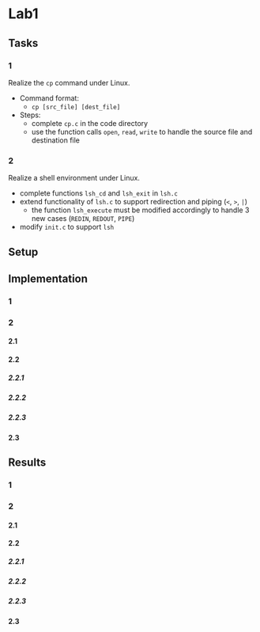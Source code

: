 # Lab1
## Tasks
### 1
Realize the `cp` command under Linux.
- Command format:
    - `cp [src_file] [dest_file]`
- Steps:
    - complete `cp.c` in the code directory
    - use the function calls `open`, `read`, `write` to handle the source file and destination file

### 2
Realize a shell environment under Linux.
- complete functions `lsh_cd` and `lsh_exit` in `lsh.c`
- extend functionality of `lsh.c` to support redirection and piping (`<`, `>`, `|`)
    - the function `lsh_execute` must be modified accordingly to handle 3 new cases (`REDIN`, `REDOUT`, `PIPE`)
- modify `init.c` to support `lsh`

## Setup

## Implementation
### 1

### 2
#### 2.1

#### 2.2
##### 2.2.1

##### 2.2.2

##### 2.2.3

#### 2.3

## Results
### 1

### 2
#### 2.1

#### 2.2
##### 2.2.1

##### 2.2.2

##### 2.2.3

#### 2.3

